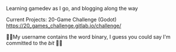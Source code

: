 Learning gamedev as I go, and blogging along the way

Current Projects: 20-Game Challenge (Godot) https://20_games_challenge.gitlab.io/challenge/

🍅🍅My username contains the word binary, I guess you could say I'm committed to the _bit_ 🍅🍅

<!---
introtobinary5/introtobinary5 is a ✨ special ✨ repository because its `README.md` (this file) appears on your GitHub profile.
You can click the Preview link to take a look at your changes.
--->
